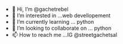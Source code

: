 - 👋 Hi, I’m @gachetrebel
- 👀 I’m interested in ...web devellopement
- 🌱 I’m currently learning ... python
- 💞️ I’m looking to collaborate on ... python
- 📫 How to reach me ...IG @streetgachetsal

<!---
gachetrebel/gachetrebel is a ✨ special ✨ repository because its `README.md` (this file) appears on your GitHub profile.
You can click the Preview link to take a look at your changes.
--->
